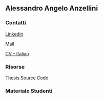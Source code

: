 ## Alessandro Angelo Anzellini 

### Contatti

[Linkedin](https://www.linkedin.com/in/alessandro-angelo-anzellini-033a62b1/)

[Mail](anzellinialessandroangelo@gmail.com)

[CV - Italian](https://github.com/Alexanderis1/AlessandroAngeloAnzellini/raw/gh-pages/res/AlessandroAngeloAnzellini-CV-Italian.pdf)

### Risorse

[Thesis Source Code](https://github.com/Alexanderis1/Schema_Alignment_for_Alaska_Benchmark)

### Materiale Studenti

